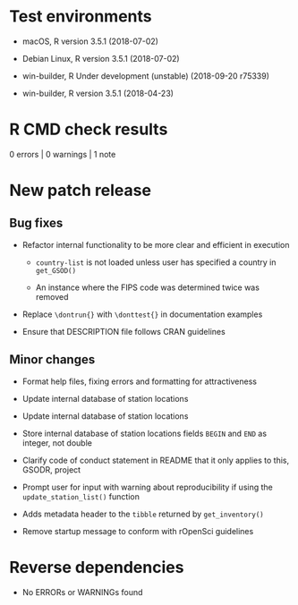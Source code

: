 # Test environments

  -  macOS, R version 3.5.1 (2018-07-02)

  -  Debian Linux, R version 3.5.1 (2018-07-02)

  -  win-builder, R Under development (unstable) (2018-09-20 r75339)

  -  win-builder, R version 3.5.1 (2018-04-23)


# R CMD check results

0 errors | 0 warnings | 1 note

# New patch release

## Bug fixes

- Refactor internal functionality to be more clear and efficient in execution
    
    - `country-list` is not loaded unless user has specified a country in
      `get_GSOD()`
      
    - An instance where the FIPS code was determined twice was removed

- Replace `\dontrun{}` with `\donttest{}` in documentation examples

- Ensure that DESCRIPTION file follows CRAN guidelines

## Minor changes

- Format help files, fixing errors and formatting for attractiveness

- Update internal database of station locations
  
- Update internal database of station locations
  
- Store internal database of station locations fields `BEGIN` and `END` as
  integer, not double
  
- Clarify code of conduct statement in README that it only applies to this,
  GSODR, project
  
- Prompt user for input with warning about reproducibility if using the
  `update_station_list()` function

- Adds metadata header to the `tibble` returned by `get_inventory()`

- Remove startup message to conform with rOpenSci guidelines

# Reverse dependencies

- No ERRORs or WARNINGs found
